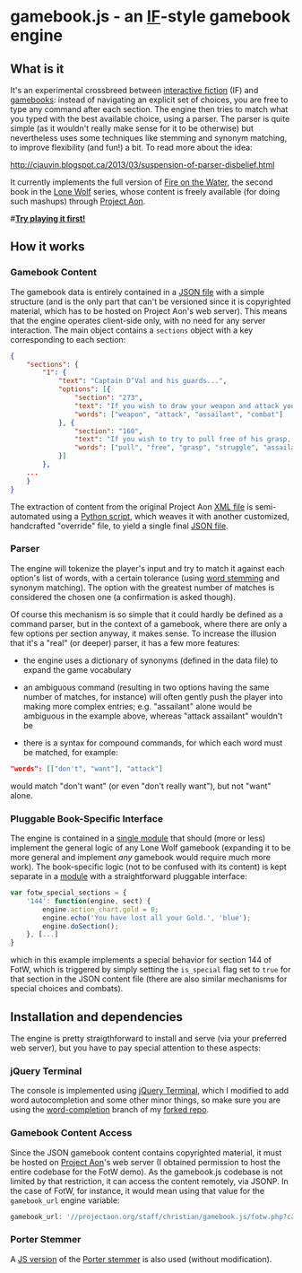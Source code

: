 # gamebook.js - an [IF](http://en.wikipedia.org/wiki/Interactive_fiction)-style gamebook engine

## What is it

It's an experimental crossbreed between [interactive fiction][if] (IF) and
[gamebooks][gb]: instead of navigating an explicit set of choices, you are free
to type any command after each section. The engine then tries to match what you
typed with the best available choice, using a parser. The parser is quite
simple (as it wouldn't really make sense for it to be otherwise) but
nevertheless uses some techniques like stemming and synonym matching, to
improve flexibility (and fun!) a bit. To read more about the idea:

http://cjauvin.blogspot.ca/2013/03/suspension-of-parser-disbelief.html

It currently implements the full version of [Fire on the Water][2], the second
book in the [Lone Wolf][3] series, whose content is freely available (for doing
such mashups) through [Project Aon][4].

#[**Try playing it first!**](http://projectaon.org/staff/christian/gamebook.js)

[if]: http://en.wikipedia.org/wiki/Interactive_fiction
[gb]: http://en.wikipedia.org/wiki/Gamebook
[2]: http://en.wikipedia.org/wiki/Fire_on_the_water
[3]: http://en.wikipedia.org/wiki/Lone_Wolf_(gamebooks)
[4]: http://www.projectaon.org/en/Main/Home

## How it works

### Gamebook Content

The gamebook data is entirely contained in a [JSON file][5] with a simple
structure (and is the only part that can't be versioned since it is copyrighted
material, which has to be hosted on Project Aon's web server).  This means
that the engine operates client-side only, with no need for any server
interaction. The main object contains a `sections` object with a key
corresponding to each section:

```json
{
    "sections": {
        "1": {
            "text": "Captain D’Val and his guards...",
            "options": [{
                "section": "273",
                "text": "If you wish to draw your weapon and attack your unknown assailant,\nturn to 273.",
                "words": ["weapon", "attack", "assailant", "combat"]
            }, {
                "section": "160",
                "text": "If you wish to try to pull free of his grasp, turn to 160.",
                "words": ["pull", "free", "grasp", "struggle", "assailant"]
            }]
        },
    ...
    }
}
```

[5]: http://www.projectaon.org/staff/christian/gamebook.js/fotw.html

The extraction of content from the original Project Aon [XML file][6] is
semi-automated using a [Python script][7], which weaves it with another
customized, handcrafted "override" file, to yield a single final
[JSON file][5].

[6]: http://www.projectaon.org/en/xml/02fotw.xml
[7]: https://github.com/cjauvin/gamebook.js/blob/master/xml2json.py

### Parser

The engine will tokenize the player's input and try to match it against each
option's list of words, with a certain tolerance (using [word stemming][8] and
synonym matching). The option with the greatest number of matches is considered
the chosen one (a confirmation is asked though).

Of course this mechanism is so simple that it could hardly be defined as a
command parser, but in the context of a gamebook, where there are only a few
options per section anyway, it makes sense. To increase the illusion that it's
a "real" (or deeper) parser, it has a few more features:

* the engine uses a dictionary of synonyms (defined in the data file) to expand
  the game vocabulary

* an ambiguous command (resulting in two options having the same number of
  matches, for instance) will often gently push the player into making more
  complex entries; e.g. "assailant" alone would be ambiguous in the example
  above, whereas "attack assailant" wouldn't be

* there is a syntax for compound commands, for which each word must be matched,
  for example:

```json
"words": [["don't", "want"], "attack"]
```

would match "don't want" (or even "don't really want"), but not "want" alone.

[8]: http://en.wikipedia.org/wiki/Word_stemming

### Pluggable Book-Specific Interface

The engine is contained in a [single module][9] that should (more or less)
implement the general logic of any Lone Wolf gamebook (expanding it to be more
general and implement *any* gamebook would require much more work).  The
book-specific logic (not to be confused with its content) is kept separate in a
[module][10] with a straightforward pluggable interface:

```javascript
var fotw_special_sections = {
    '144': function(engine, sect) {
        engine.action_chart.gold = 0;
        engine.echo('You have lost all your Gold.', 'blue');
        engine.doSection();
    }, [...]
}
```

which in this example implements a special behavior for section 144 of FotW,
which is triggered by simply setting the `is_special` flag set to `true` for
that section in the JSON content file (there are also similar mechanisms for
special choices and combats).

[9]: https://github.com/cjauvin/gamebook.js/blob/master/gamebook.js
[10]: https://github.com/cjauvin/gamebook.js/blob/master/fotw.js

## Installation and dependencies

The engine is pretty straigthforward to install and serve (via your preferred
web server), but you have to pay special attention to these aspects:

### jQuery Terminal

The console is implemented using [jQuery Terminal][11], which I modified to add
word autocompletion and some other minor things, so make sure you are using the
[word-completion][12] branch of my [forked repo][12].

[11]: http://terminal.jcubic.pl
[12]: https://github.com/cjauvin/jquery.terminal/tree/word-completion

### Gamebook Content Access

Since the JSON gamebook content contains copyrighted material, it must be
hosted on [Project Aon][4]'s web server (I obtained permission to host the
entire codebase for the FotW demo). As the gamebook.js codebase is not limited
by that restriction, it can access the content remotely, via JSONP. In the case
of FotW, for instance, it would mean using that value for the `gamebook_url`
engine variable:

```javascript
gamebook_url: '//projectaon.org/staff/christian/gamebook.js/fotw.php?callback=?'
```

### Porter Stemmer

A [JS version][porterjs] of the [Porter stemmer][porter] is also used (without
modification).

[porterjs]: https://github.com/kristopolous/Porter-Stemmer
[porter]: http://en.wikipedia.org/wiki/Porter_stemmer

